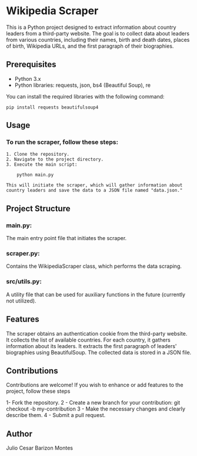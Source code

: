 # Wikipedia Scraper

This is a Python project designed to extract information about country leaders from a third-party website. The goal is to collect data about leaders from various countries, including their names, birth and death dates, places of birth, Wikipedia URLs, and the first paragraph of their biographies.

## Prerequisites

- Python 3.x
- Python libraries: requests, json, bs4 (Beautiful Soup), re

You can install the required libraries with the following command:

    pip install requests beautifulsoup4

## Usage

### To run the scraper, follow these steps:

    1. Clone the repository.
    2. Navigate to the project directory.
    3. Execute the main script:

        python main.py

    This will initiate the scraper, which will gather information about country leaders and save the data to a JSON file named "data.json."

## Project Structure

### main.py:

The main entry point file that initiates the scraper.

### scraper.py:

Contains the WikipediaScraper class, which performs the data scraping.

### src/utils.py:

A utility file that can be used for auxiliary functions in the future (currently not utilized).

## Features

The scraper obtains an authentication cookie from the third-party website.
It collects the list of available countries.
For each country, it gathers information about its leaders.
It extracts the first paragraph of leaders' biographies using BeautifulSoup.
The collected data is stored in a JSON file.

## Contributions

Contributions are welcome! If you wish to enhance or add features to the project, follow these steps

1- Fork the repository.
2 - Create a new branch for your contribution: git checkout -b my-contribution
3 - Make the necessary changes and clearly describe them.
4 - Submit a pull request.

## Author

Julio Cesar Barizon Montes
